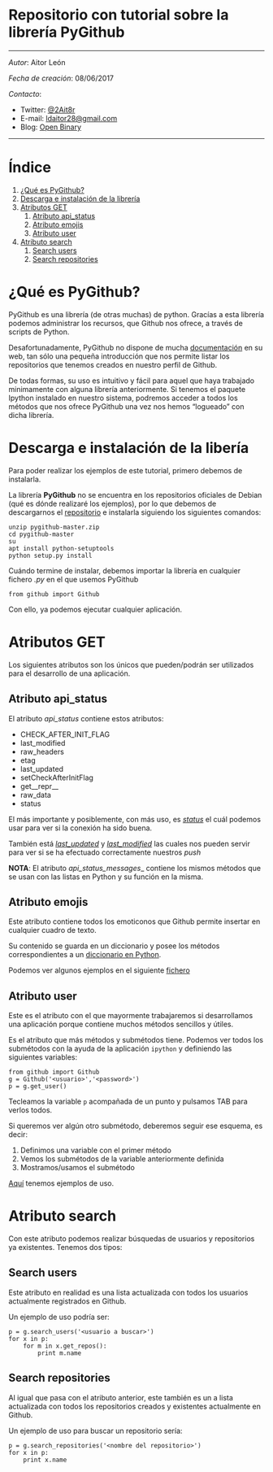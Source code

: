 # Repositorio con tutorial sobre la librería PyGithub

---

*Autor*: Aitor León

*Fecha de creación*: 08/06/2017

*Contacto*:

- Twitter: [@2Ait8r](https://twitter.com/2Ait8r)
- E-mail: ldaitor28@gmail.com
- Blog: [Open Binary](https://openbinary20.wordpress.com)

---

# Índice
1. [¿Qué es PyGithub?](https://github.com/aitor28ld/tutorial-pygithub/blob/master/README.md#qu%C3%A9-es-pygithub)
2. [Descarga e instalación de la librería](https://github.com/aitor28ld/tutorial-pygithub/blob/master/README.md#descarga-e-instalaci%C3%B3n-de-la-liber%C3%ADa)
3. [Atributos GET](https://github.com/aitor28ld/tutorial-pygithub/blob/master/README.md#atributos-get)
	1. [Atributo api_status](https://github.com/aitor28ld/tutorial-pygithub/blob/master/README.md#atributo-api_status)
	2. [Atributo emojis](https://github.com/aitor28ld/tutorial-pygithub/blob/master/README.md#atributo-emojis)
	3. [Atributo user](https://github.com/aitor28ld/tutorial-pygithub/blob/master/README.md#atributo-user)
4. [Atributo search](https://github.com/aitor28ld/tutorial-pygithub/blob/master/README.md#atributo-search)
	1. [Search users](https://github.com/aitor28ld/tutorial-pygithub/blob/master/README.md#search-users)
	2. [Search repositories](https://github.com/aitor28ld/tutorial-pygithub/blob/master/README.md#search-repositories)

# ¿Qué es PyGithub?

PyGithub es una librería (de otras muchas) de python. Gracías a esta librería podemos administrar los recursos, que Github nos ofrece, a través de scripts de Python.

Desafortunadamente, PyGithub no dispone de mucha [documentación](http://pygithub.readthedocs.io/en/latest/introduction.html#very-short-tutorial) en su web, tan sólo una pequeña introducción que nos permite listar los repositorios que tenemos creados en nuestro perfil de Github.

De todas formas, su uso es intuitivo y fácil para aquel que haya trabajado minimamente con alguna librería anteriormente. Si tenemos el paquete Ipython instalado en nuestro sistema, podremos acceder a todos los métodos que nos ofrece PyGithub una vez nos hemos “logueado” con dicha librería.

# Descarga e instalación de la libería

Para poder realizar los ejemplos de este tutorial, primero debemos de instalarla. 

La librería **PyGithub** no se encuentra en los repositorios oficiales de Debian (qué es dónde realizaré los ejemplos), por lo que debemos de descargarnos el [repositorio](https://github.com/PyGithub/PyGithub) e instalarla siguiendo los siguientes comandos:

	unzip pygithub-master.zip
	cd pygithub-master
	su
	apt install python-setuptools
	python setup.py install

Cuándo termine de instalar, debemos importar la librería en cualquier fichero _.py_ en el que usemos PyGithub

	from github import Github

Con ello, ya podemos ejecutar cualquier aplicación.

# Atributos GET

Los siguientes atributos son los únicos que pueden/podrán ser utilizados para el desarrollo de una aplicación.

## Atributo api_status

El atributo _api\_status_ contiene estos atributos:

- CHECK_AFTER_INIT_FLAG 
- last_modified
- raw_headers
- etag
- last_updated
- setCheckAfterInitFlag
- get\_\_repr\_\_
- raw_data
- status

El más importante y posiblemente, con más uso, es _[status](https://github.com/aitor28ld/tutorial-pygithub/blob/master/tutorial-api_status.py#L8)_ el cuál podemos usar para ver si la conexión ha sido buena.

También está _[last\_updated](https://github.com/aitor28ld/tutorial-pygithub/blob/master/tutorial-api_status.py#L11)_ y _[last\_modified](https://github.com/aitor28ld/tutorial-pygithub/blob/master/tutorial-api_status.py#L14)_ las cuales nos pueden servir para ver si se ha efectuado correctamente nuestros *push*

**NOTA**: El atributo _api\_status\_messages__ contiene los mismos métodos que se usan con las listas en Python y su función en la misma.

## Atributo emojis

Este atributo contiene todos los emoticonos que Github permite insertar en cualquier cuadro de texto.

Su contenido se guarda en un diccionario y posee los  métodos correspondientes a un [diccionario en Python](http://librosweb.es/libro/algoritmos_python/capitulo_9/utilizando_diccionarios_en_python.html).

Podemos ver algunos ejemplos en el siguiente [fichero](https://github.com/aitor28ld/tutorial-pygithub/blob/master/tutorial-emojis.py)

## Atributo user

Este es el atributo con el que mayormente trabajaremos si desarrollamos una aplicación porque contiene muchos métodos sencillos y útiles.

Es el atributo que más métodos y submétodos tiene. Podemos ver todos los submétodos con la ayuda de la aplicación ``ipython`` y definiendo las siguientes variables:

	from github import Github
	g = Github('<usuario>','<password>')
	p = g.get_user()

Tecleamos la variable ``p`` acompañada de un punto y pulsamos TAB para verlos todos.

Si queremos ver algún otro submétodo, deberemos seguir ese esquema, es decir:

1. Definimos una variable con el primer método
2. Vemos los submétodos de la variable anteriormente definida
3. Mostramos/usamos el submétodo

[Aquí](https://github.com/aitor28ld/tutorial-pygithub/blob/master/tutorial-get_user.py) tenemos ejemplos de uso.

# Atributo search

Con este atributo podemos realizar búsquedas de usuarios y repositorios ya existentes. Tenemos dos tipos:

## Search users

Este atributo en realidad es una lista actualizada con todos los usuarios actualmente registrados en Github.

Un ejemplo de uso podría ser:

	p = g.search_users('<usuario a buscar>')
	for x in p:
		for m in x.get_repos():
			print m.name

## Search repositories

Al igual que pasa con el atributo anterior, este también es un a lista actualizada con todos los repositorios creados y existentes actualmente en Github.

Un ejemplo de uso para buscar un repositorio sería:

	p = g.search_repositories('<nombre del repositorio>')
	for x in p:
		print x.name
